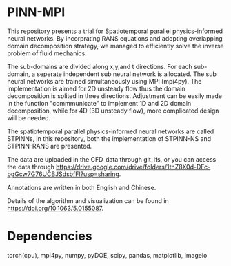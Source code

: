 # PINN-MPI
This repository presents a trial for Spatiotemporal parallel physics-informed neural networks. By incorprating RANS equations and adopting overlapping domain decomposition strategy, we managed to efficiently solve the inverse problem of fluid mechanics.

The sub-domains are divided along x,y,and t directions. For each sub-domain, a seperate independent sub neural network is allocated. The sub neural networks are trained simultaneously using MPI (mpi4py). The implementation is aimed for 2D unsteady flow thus the domain decomposition is splited in three directions. Adjustment can be easily made in the function "commmunicate" to implement 1D and 2D domain decomposition, while for 4D (3D unsteady flow), more complicated design will be needed.

The spatiotemporal parallel physics-informed neural networks are called STPINNs, in this repository, both the implementation of STPINN-NS and STPINN-RANS are presented.

The data are uploaded in the CFD_data through git_lfs, or you can access the data through <https://drive.google.com/drive/folders/1thZ8X0d-DFc-bgGcw7G76UCBJSdsbfFl?usp=sharing>.

Annotations are written in both English and Chinese.

Details of the algorithm and visualization can be found in <https://doi.org/10.1063/5.0155087>.

# Dependencies
torch(cpu), mpi4py, numpy, pyDOE, scipy, pandas, matplotlib, imageio
